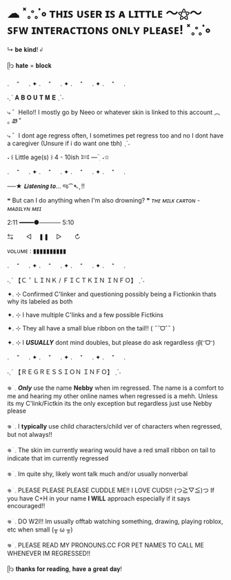 #  ☁ ˟𐬿ᣞ∘ ᴛʜɪꜱ ᴜꜱᴇʀ ɪꜱ ᴀ ʟɪᴛᴛʟᴇ  〜⚝〜 ꜱꜰᴡ ɪɴᴛᴇʀᴀᴄᴛɪᴏɴꜱ ᴏɴʟʏ ᴘʟᴇᴀꜱᴇ! ˟𐬿ᣞ∘
↳ 𝐛𝐞 𝐤𝐢𝐧𝐝! ↲

ᥫ᭡ 𝐡𝐚𝐭𝐞 = 𝐛𝐥𝐨𝐜𝐤

. 　⁺ 　 . ✦ . 　⁺ 　 . ✦ . 　⁺ 　 . ✦ . 　⁺ 　 .

˗ˏˋ 𝐀 𝐁 𝐎 𝐔 𝐓  𝐌 𝐄 ˎˊ˗

⤷ ゛Hello!! I mostly go by Neeo or whatever skin is linked to this account ︵   ｡ Ꮺ ˚

⤷ ゛I dont age regress often, I sometimes pet regress too and no I dont have a caregiver (Unsure if i do want one tbh) ˎˊ˗

⁠˖⁠ ꒰ Little age(s) ⁠꒱ 4 - 10ish 𐂯 —  ๋࣭  ࣪ ˖✩

. 　⁺ 　 . ✦ . 　⁺ 　 . ✦ . 　⁺ 　 . ✦ . 　⁺ 　 .

──★ 𝙇𝙞𝙨𝙩𝙚𝙣𝙞𝙣𝙜 𝙩𝙤... જ⁀➴ ̟ !! 

❝ But can I do anything when I'm also drowning? ❞
*ᴛʜᴇ ᴍɪʟᴋ ᴄᴀʀᴛᴏɴ - ᴍᴀᴅɪʟʏɴ ᴍᴇɪ*

2:11 ━━━━●───── 5:10 

⇆ㅤ ㅤ◁ㅤ ❚❚ ㅤ▷ ㅤㅤ↻﻿

ᴠᴏʟᴜᴍᴇ : ▮▮▮▮▮▮▮▮▮▮

. 　⁺ 　 . ✦ . 　⁺ 　 . ✦ . 　⁺ 　 . ✦ . 　⁺ 　 .

˗ˏˋ 【﻿Ｃ＇ＬＩＮＫ / ＦＩＣＴＫＩＮ ＩＮＦＯ】 ˎˊ˗

✦. ⊹ Confirmed C'linker and questioning possibly being a Fictionkin thats why its labeled as both

✦. ⊹ I have multiple C'links and a few possible Fictkins

✦. ⊹ They all have a small blue ribbon on the tail!! ( ˶ˆᗜˆ˵ )

✦. ⊹ I ***USUALLY*** dont mind doubles, but please do ask regardless ദ്ദി(ᵔᗜᵔ)

. 　⁺ 　 . ✦ . 　⁺ 　 . ✦ . 　⁺ 　 . ✦ . 　⁺ 　 .

˗ˏˋ 【﻿ＲＥＧＲＥＳＳＩＯＮ ＩＮＦＯ】 ˎˊ˗

𖦹 ׂ 𓈒 ***Only*** use the name __Nebby__ when im regressed. The name is a comfort to me and hearing my other online names when regressed is a mehh. Unless its my C'link/Fictkin its the only exception but regardless just use Nebby please

𖦹 ׂ 𓈒 I __typically__ use child characters/child ver of characters when regressed, but not always!!

𖦹 ׂ 𓈒 The skin im currently wearing would have a red small ribbon on tail to indicate that im currently regressed

𖦹 ׂ 𓈒 Im quite shy, likely wont talk much and/or usually nonverbal

𖦹 ׂ 𓈒 PLEASE PLEASE PLEASE CUDDLE ME!! I LOVE CUDS!! (つ≧▽≦)つ If you have C+H in your name **I WILL** approach especially if it says encouraged!!

𖦹 ׂ 𓈒 DO W2I!! Im usually offtab watching something, drawing, playing roblox, etc when small (╥ ω ╥)

𖦹 ׂ 𓈒 PLEASE READ MY PRONOUNS.CC FOR PET NAMES TO CALL ME WHENEVER IM REGRESSED!!

ᥫ᭡ 𝐭𝐡𝐚𝐧𝐤𝐬 𝐟𝐨𝐫 𝐫𝐞𝐚𝐝𝐢𝐧𝐠,
𝐡𝐚𝐯𝐞 𝐚 𝐠𝐫𝐞𝐚𝐭 𝐝𝐚𝐲!
